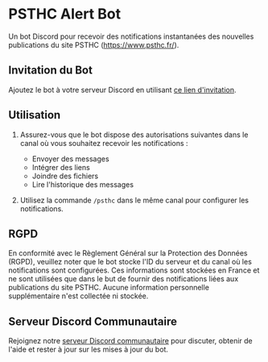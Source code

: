 # PSTHC Alert Bot

Un bot Discord pour recevoir des notifications instantanées des nouvelles publications du site PSTHC (https://www.psthc.fr/).

## Invitation du Bot

Ajoutez le bot à votre serveur Discord en utilisant [ce lien d'invitation](https://discord.com/api/oauth2/authorize?client_id=1162787779219042314&permissions=116736&scope=bot).

## Utilisation

1. Assurez-vous que le bot dispose des autorisations suivantes dans le canal où vous souhaitez recevoir les notifications :
   - Envoyer des messages
   - Intégrer des liens
   - Joindre des fichiers
   - Lire l'historique des messages

2. Utilisez la commande `/psthc` dans le même canal pour configurer les notifications.

## RGPD

En conformité avec le Règlement Général sur la Protection des Données (RGPD), veuillez noter que le bot stocke l'ID du serveur et du canal où les notifications sont configurées. Ces informations sont stockées en France et ne sont utilisées que dans le but de fournir des notifications liées aux publications du site PSTHC. Aucune information personnelle supplémentaire n'est collectée ni stockée.

## Serveur Discord Communautaire

Rejoignez notre [serveur Discord communautaire](https://discord.gg/SebArsY4JN) pour discuter, obtenir de l'aide et rester à jour sur les mises à jour du bot.